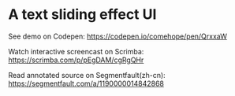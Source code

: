 # A text sliding effect UI

See demo on Codepen: https://codepen.io/comehope/pen/QrxxaW

Watch interactive screencast on Scrimba: https://scrimba.com/p/pEgDAM/cgRgQHr

Read annotated source on Segmentfault(zh-cn): https://segmentfault.com/a/1190000014842868